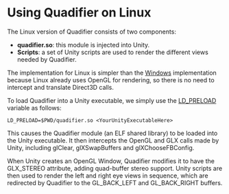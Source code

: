 # Using Quadifier on Linux #

The Linux version of Quadifier consists of two components:
  * **quadifier.so**: this module is injected into Unity.
  * **Scripts**: a set of Unity scripts are used to render the different views needed by Quadifier.

The implementation for Linux is simpler than the [Windows](Windows.md) implementation because Linux already uses OpenGL for rendering, so there is no need to intercept and translate Direct3D calls.

To load Quadifier into a Unity executable, we simply use the [LD\_PRELOAD](http://man7.org/linux/man-pages/man8/ld.so.8.html) variable as follows:
```
LD_PRELOAD=$PWD/quadifier.so <YourUnityExecutableHere>
```

This causes the Quadifier module (an ELF shared library) to be loaded into the Unity executable. It then intercepts the OpenGL and GLX calls made by Unity, including glClear, glXSwapBuffers and glXChooseFBConfig.

When Unity creates an OpenGL Window, Quadifier modifies it to have the GLX\_STEREO attribute, adding quad-buffer stereo support. Unity scripts are then used to render the left and right eye views in sequence, which are redirected by Quadifier to the GL\_BACK\_LEFT and GL\_BACK\_RIGHT buffers.